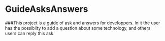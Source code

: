 # GuideAsksAnswers
###This project is a guide of ask and answers for developpers.
In it the user has the possibilty to add a question about some technology,
and others users can reply this ask.
